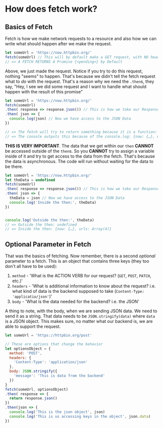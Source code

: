 # How does fetch work?

## Basics of Fetch

Fetch is how we make network requests to a resource and also how we can write
what should happen after we make the request.

```js
let someUrl = 'https://now.httpbin.org/'
fetch(someUrl) // This will by default make a GET request, with NO headers or body
// => A FETCH RETURNS A Promise {<pending>} by Default
```

Above, we just made the request. Notice if you try to do this request, nothing
"seems" to happen. That's because we didn't tell the fetch request what to *do*
with the request. That's a reason why we need the `.then`s, they say, "Hey, I see
we did some request and I want to handle what should happen with the result of this
promise"

```js
let someUrl = 'https://now.httpbin.org/'
fetch(someUrl)
.then( response => response.json()) // This is how we take our Response promise, and return a JSON Promise
.then( json => {
  console.log(json) // Now we have access to the JSON Data
})

// => The fetch will try to return something because it is a function: Promise {<pending>}
// => The console outputs this because of the console.log: {now: {…}, urls: Array(4)}
```

**THIS IS VERY IMPORTANT**. The data that we get within our `then` **CANNOT** be accessed
outside of the `then`s. So you **CANNOT** try to assign a variable inside of it and try to
get access to the data from the fetch. That's because the data is asynchronous. The code
will run without waiting for the data to be there.

```js
let someUrl = 'https://now.httpbin.org/'
let theData = undefined
fetch(someUrl)
.then( response => response.json()) // This is how we take our Response promise, and return a JSON Promise
.then( json => {
  theData = json // Now we have access to the JSON Data
  console.log('Inside the then:', theData)
})


console.log('Outside the then:', theData)
// => Outside the then: undefined
// => Inside the then: {now: {…}, urls: Array(4)}
```

## Optional Parameter in Fetch

That was the basics of fetching. Now remember, there is a second *optional* parameter to
a fetch. This is an object that contains three keys (they too don't all have to be used):
  1. `method` - 'What is the ACTION VERB for our request? (`GET`, `POST`, `PATCH`, etc.)'
  2. `headers` - 'What is additional information to know about the request? i.e. what kind of data is the backend supposed to take (`Content-Type: 'applicatio/json'`)'
  3. `body` - 'What is the data needed for the backend? i.e. the JSON'

A thing to note, with the body, when we are sending JSON data. We need to send it as a string.
That data needs to be `JSON.stringify(data)` where `data` is a JSON object. This makes sure,
no matter what our backend is, we are able to support the request.

```js
let someUrl = 'https://httpbin.org/post'

// These are options that change the behavior
let optionsObject = {
  method: 'POST',
  headers: {
    'Content-Type': 'application/json'
  },
  body: JSON.stringify({
    'message': 'This is data from the backend'
  })
}
fetch(someUrl, optionsObject)
.then( response => {
  return response.json()
})
.then(json => {
  console.log('This is the json object', json)
  console.log('This is us accessing keys in the object', json.data)
})
```
